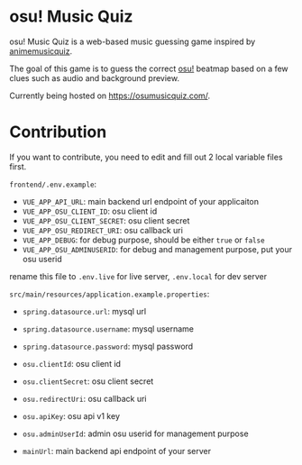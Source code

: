 # osu! Music Quiz

osu! Music Quiz is a web-based music guessing game inspired by [animemusicquiz](https://animemusicquiz.com/).

The goal of this game is to guess the correct [osu!](https://osu.ppy.sh/) beatmap based on a few clues such as audio and background preview.

Currently being hosted on https://osumusicquiz.com/.

# Contribution
If you want to contribute, you need to edit and fill out 2 local variable files first.

`frontend/.env.example`:
- `VUE_APP_API_URL`: main backend url endpoint of your applicaiton
- `VUE_APP_OSU_CLIENT_ID`: osu client id
- `VUE_APP_OSU_CLIENT_SECRET`: osu client secret
- `VUE_APP_OSU_REDIRECT_URI`: osu callback uri
- `VUE_APP_DEBUG`: for debug purpose, should be either `true` or `false`
- `VUE_APP_OSU_ADMINUSERID`: for debug and management purpose, put your osu userid


rename this file to `.env.live` for live server, `.env.local` for dev server

`src/main/resources/application.example.properties`:
- `spring.datasource.url`: mysql url
- `spring.datasource.username`: mysql username
- `spring.datasource.password`: mysql password

- `osu.clientId`: osu client id
- `osu.clientSecret`: osu client secret
- `osu.redirectUri`: osu callback uri
- `osu.apiKey`: osu api v1 key
- `osu.adminUserId`: admin osu userid for management purpose
- `mainUrl`: main backend api endpoint of your server
